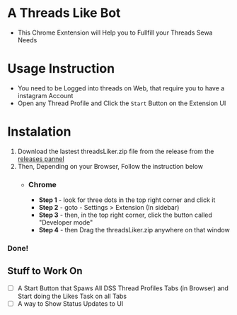 # A Threads Like Bot

- This Chrome Exntension will Help you to Fullfill your Threads Sewa Needs

# Usage Instruction

- You need to be Logged into threads on Web, that require you to have a instagram Account
- Open any Thread Profile and Click the `Start` Button on the Extension UI

  

# Instalation

1. Download the lastest threadsLiker.zip file from the release from the [releases pannel](https://github.com/keshavWebDev-personal/threadsLiker/releases)
2. Then, Depending on your Browser, Follow the instruction below
	- ### **Chrome**
		- **Step 1** - look for three dots in the top right corner and click it
		- **Step 2** - goto - Settings > Extension (In sidebar)
		- **Step 3** - then, in the top right corner, click the button called "Developer mode"
		- **Step 4** - then Drag the threadsLiker.zip anywhere on that window

### Done!

## Stuff to Work On

- [ ] A Start Button that Spaws All DSS Thread Profiles Tabs (in Browser) and Start doing the Likes Task on all Tabs
- [ ] A way to Show Status Updates to UI 
